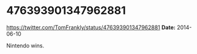 # 476393901347962881
https://twitter.com/TomFrankly/status/476393901347962881
**Date:** 2014-06-10

Nintendo wins.
